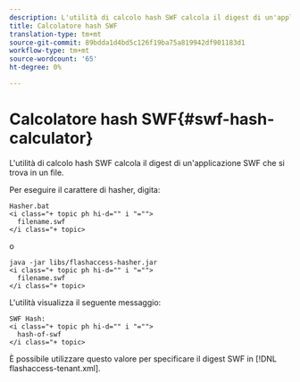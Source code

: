 ```yaml
---
description: L'utilità di calcolo hash SWF calcola il digest di un'applicazione SWF che si trova in un file.
title: Calcolatore hash SWF
translation-type: tm+mt
source-git-commit: 89bdda1d4bd5c126f19ba75a819942df901183d1
workflow-type: tm+mt
source-wordcount: '65'
ht-degree: 0%

---
```



# Calcolatore hash SWF{#swf-hash-calculator}

L&#39;utilità di calcolo hash SWF calcola il digest di un&#39;applicazione SWF che si trova in un file.

Per eseguire il carattere di hasher, digita:

```
Hasher.bat 
<i class="+ topic ph hi-d="" i "="">
  filename.swf
</i class="+ topic>
```

o

```
java -jar libs/flashaccess-hasher.jar 
<i class="+ topic ph hi-d="" i "="">
  filename.swf
</i class="+ topic>
```

L&#39;utilità visualizza il seguente messaggio:

```
SWF Hash: 
<i class="+ topic ph hi-d="" i "="">
  hash-of-swf
</i class="+ topic>
```

È possibile utilizzare questo valore per specificare il digest SWF in [!DNL flashaccess-tenant.xml].
